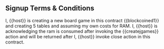 ## Signup Terms & Conditions

I, {{host}} is creating a new board game in this contract {{blockcoined1}} and creating 5 tables and assuming my own costs for RAM.
I, {{host}} is acknowledging the ram is consumed after invoking the {{createjgames}} action and will be returned after I, {{host}} invoke close action in this contract.
